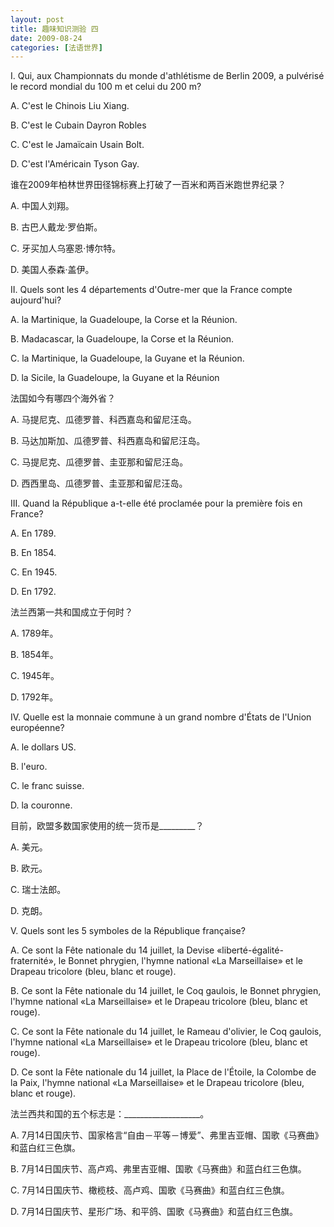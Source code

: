 ```yaml
---
layout: post
title: 趣味知识测验 四
date: 2009-08-24
categories: [法语世界]  
---
```


I. Qui, aux Championnats du monde d'athlétisme de Berlin 2009, a pulvérisé le record mondial du 100 m et celui du 200 m?

A. C'est le Chinois Liu Xiang.

B. C'est le Cubain Dayron Robles

C. C'est le Jamaïcain Usain Bolt.

D. C'est l'Américain Tyson Gay.

谁在2009年柏林世界田径锦标赛上打破了一百米和两百米跑世界纪录？

A. 中国人刘翔。

B. 古巴人戴龙·罗伯斯。

C. 牙买加人乌塞恩·博尔特。

D. 美国人泰森·盖伊。



II. Quels sont les 4 départements d'Outre-mer que la France compte aujourd'hui?

A. la Martinique, la Guadeloupe, la Corse et la Réunion.

B. Madacascar, la Guadeloupe, la Corse et la Réunion.

C. la Martinique, la Guadeloupe, la Guyane et la Réunion.

D. la Sicile, la Guadeloupe, la Guyane et la Réunion

法国如今有哪四个海外省？

A. 马提尼克、瓜德罗普、科西嘉岛和留尼汪岛。

B. 马达加斯加、瓜德罗普、科西嘉岛和留尼汪岛。

C. 马提尼克、瓜德罗普、圭亚那和留尼汪岛。

D. 西西里岛、瓜德罗普、圭亚那和留尼汪岛。

III. Quand la République a-t-elle été proclamée pour la première fois en France?

A. En 1789.

B. En 1854.

C. En 1945.

D. En 1792.

法兰西第一共和国成立于何时？

A. 1789年。

B. 1854年。

C. 1945年。

D. 1792年。

IV. Quelle est la monnaie commune à un grand nombre d'États de l'Union européenne?



A. le dollars US.

B. l'euro.

C. le franc suisse.

D. la couronne.

目前，欧盟多数国家使用的统一货币是_________？

A. 美元。

B. 欧元。

C. 瑞士法郎。

D. 克朗。

V. Quels sont les 5 symboles de la République française?

A. Ce sont la Fête nationale du 14 juillet, la Devise «liberté-égalité-fraternité», le Bonnet phrygien, l'hymne national «La Marseillaise» et le Drapeau tricolore (bleu, blanc et rouge).

B. Ce sont la Fête nationale du 14 juillet, le Coq gaulois, le Bonnet phrygien, l'hymne national «La Marseillaise» et le Drapeau tricolore (bleu, blanc et rouge).

C. Ce sont la Fête nationale du 14 juillet, le Rameau d'olivier, le Coq gaulois, l'hymne national «La Marseillaise» et le Drapeau tricolore (bleu, blanc et rouge).

D. Ce sont la Fête nationale du 14 juillet, la Place de l'Étoile, la Colombe de la Paix, l'hymne national «La Marseillaise» et le Drapeau tricolore (bleu, blanc et rouge).

法兰西共和国的五个标志是：___________________。

A. 7月14日国庆节、国家格言“自由－平等－博爱”、弗里吉亚帽、国歌《马赛曲》和蓝白红三色旗。

B. 7月14日国庆节、高卢鸡、弗里吉亚帽、国歌《马赛曲》和蓝白红三色旗。

C. 7月14日国庆节、橄榄枝、高卢鸡、国歌《马赛曲》和蓝白红三色旗。

D. 7月14日国庆节、星形广场、和平鸽、国歌《马赛曲》和蓝白红三色旗。
